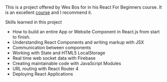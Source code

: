 This is a project offered by Wes Bos for in his React For Beginners course.  It is an excellent [course](https://ReactForBeginners.com) and I recommend it.

Skills learned in this project
- How to build an entire App or Website Component in React.js from start to finish.
- Understanding React Components and writing markup with JSX
- Communication between components
- Working with State and HTML5 LocalStorage
- Real time web socket data with Firebase
- Creating maintainable code with JavaScript Modules
- URL routing with React Router 4
- Deploying React Applications
